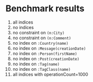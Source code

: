 # Benchmark results

1. all indices
2. no indices
3. no constraint on `(n:City)`
4. no constraint on `(n:Comment)`
5. no index on `:Country(name)`
6. no index on `:Message(creationDate)`
7. no index on `:Person(firstName)`
8. no index on `:Post(creationDate)`
9. no index on `:Tag(name)`
10. no index on `:TagClass(name)`
11. all indices with operationCount=1000
